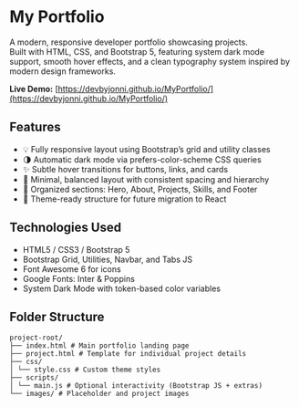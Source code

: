 # My Portfolio

A modern, responsive developer portfolio showcasing projects.  
Built with HTML, CSS, and Bootstrap 5, featuring system dark mode support, smooth hover effects, and a clean typography system inspired by modern design frameworks.

**Live Demo:** [https://devbyjonni.github.io/MyPortfolio/](https://devbyjonni.github.io/MyPortfolio/)

## Features

- 💡 Fully responsive layout using Bootstrap’s grid and utility classes
- 🌗 Automatic dark mode via prefers-color-scheme CSS queries
- ✨ Subtle hover transitions for buttons, links, and cards
- 🧭 Minimal, balanced layout with consistent spacing and hierarchy
- 📄 Organized sections: Hero, About, Projects, Skills, and Footer
- 🧱 Theme-ready structure for future migration to React

## Technologies Used

- HTML5 / CSS3 / Bootstrap 5
- Bootstrap Grid, Utilities, Navbar, and Tabs JS
- Font Awesome 6 for icons
- Google Fonts: Inter & Poppins
- System Dark Mode with token-based color variables

## Folder Structure

```basch
project-root/
├── index.html # Main portfolio landing page
├── project.html # Template for individual project details
├── css/
│ └── style.css # Custom theme styles
├── scripts/
│ └── main.js # Optional interactivity (Bootstrap JS + extras)
└── images/ # Placeholder and project images
```
